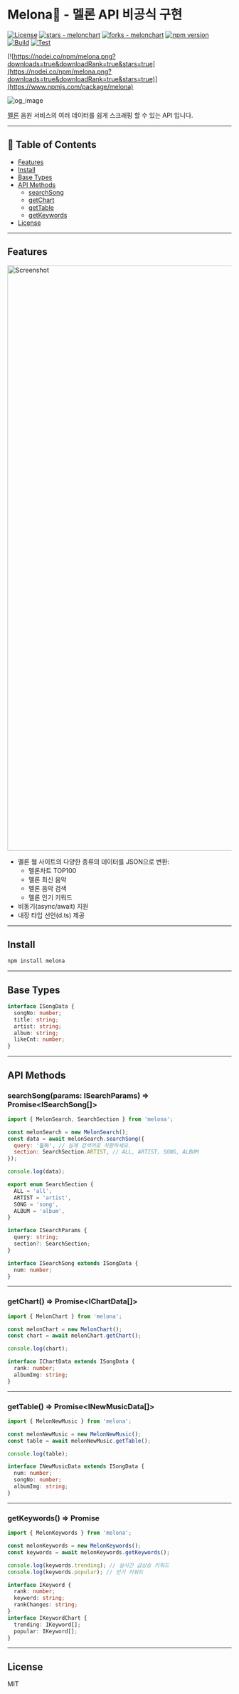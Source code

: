 # Melona🍈 - 멜론 API 비공식 구현

[![License](https://img.shields.io/badge/License-MIT-blue)](#license)
[![stars - melonchart](https://img.shields.io/github/stars/vientorepublic/melonchart?style=social)](https://github.com/vientorepublic/melonchart)
[![forks - melonchart](https://img.shields.io/github/forks/vientorepublic/melonchart?style=social)](https://github.com/vientorepublic/melonchart)
[![npm version](https://badge.fury.io/js/melona.svg)](https://badge.fury.io/js/melona)
[![Build](https://github.com/vientorepublic/melona/actions/workflows/build.yml/badge.svg)](https://github.com/vientorepublic/melona/actions/workflows/build.yml)
[![Test](https://github.com/vientorepublic/melona/actions/workflows/test.yml/badge.svg)](https://github.com/vientorepublic/melona/actions/workflows/test.yml)

[![https://nodei.co/npm/melona.png?downloads=true&downloadRank=true&stars=true](https://nodei.co/npm/melona.png?downloads=true&downloadRank=true&stars=true)](https://www.npmjs.com/package/melona)

![og_image](https://github.com/user-attachments/assets/fcf7f8af-3492-4b91-8ac6-9538094a65a5)

[멜론](https://www.melon.com) 음원 서비스의 여러 데이터를 쉽게 스크래핑 할 수 있는 API 입니다.

---

## 📖 Table of Contents

- [Features](#features)
- [Install](#install)
- [Base Types](#base-types)
- [API Methods](#api-methods)
  - [searchSong](#searchsongparams-isearchparams--promiseisearchsong)
  - [getChart](#getchart--promiseichartdata)
  - [getTable](#gettable--promisenewmusicdata)
  - [getKeywords](#getkeywords--promiseikeywordchart)
- [License](#license)

---

## Features

<img width="1312" alt="Screenshot" src="https://github.com/user-attachments/assets/79ac4846-2364-4314-806c-63a3c3c8c043" />

- 멜론 웹 사이트의 다양한 종류의 데이터를 JSON으로 변환:
  - 멜론차트 TOP100
  - 멜론 최신 음악
  - 멜론 음악 검색
  - 멜론 인기 키워드
- 비동기(async/await) 지원
- 내장 타입 선언(d.ts) 제공

---

## Install

```bash
npm install melona
```

---

## Base Types

```typescript
interface ISongData {
  songNo: number;
  title: string;
  artist: string;
  album: string;
  likeCnt: number;
}
```

---

## API Methods

### searchSong(params: ISearchParams) => Promise<ISearchSong[]>

```javascript
import { MelonSearch, SearchSection } from 'melona';

const melonSearch = new MelonSearch();
const data = await melonSearch.searchSong({
  query: '윤하', // 실제 검색어로 치환하세요.
  section: SearchSection.ARTIST, // ALL, ARTIST, SONG, ALBUM
});

console.log(data);
```

```typescript
export enum SearchSection {
  ALL = 'all',
  ARTIST = 'artist',
  SONG = 'song',
  ALBUM = 'album',
}

interface ISearchParams {
  query: string;
  section?: SearchSection;
}

interface ISearchSong extends ISongData {
  num: number;
}
```

---

### getChart() => Promise<IChartData[]>

```javascript
import { MelonChart } from 'melona';

const melonChart = new MelonChart();
const chart = await melonChart.getChart();

console.log(chart);
```

```typescript
interface IChartData extends ISongData {
  rank: number;
  albumImg: string;
}
```

---

### getTable() => Promise<INewMusicData[]>

```javascript
import { MelonNewMusic } from 'melona';

const melonNewMusic = new MelonNewMusic();
const table = await melonNewMusic.getTable();

console.log(table);
```

```typescript
interface INewMusicData extends ISongData {
  num: number;
  songNo: number;
  albumImg: string;
}
```

---

### getKeywords() => Promise<IKeywordChart>

```javascript
import { MelonKeywords } from 'melona';

const melonKeywords = new MelonKeywords();
const keywords = await melonKeywords.getKeywords();

console.log(keywords.trending); // 실시간 급상승 키워드
console.log(keywords.popular); // 인기 키워드
```

```typescript
interface IKeyword {
  rank: number;
  keyword: string;
  rankChanges: string;
}
interface IKeywordChart {
  trending: IKeyword[];
  popular: IKeyword[];
}
```

---

## License

MIT
